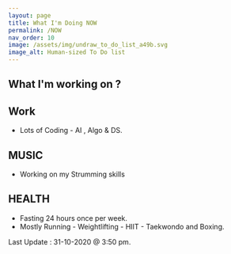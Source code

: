 ```yaml
---
layout: page
title: What I'm Doing NOW 
permalink: /NOW
nav_order: 10
image: /assets/img/undraw_to_do_list_a49b.svg
image_alt: Human-sized To Do list
---
```


## What I'm working on ? 

## Work

- Lots of Coding - AI , Algo & DS.

## MUSIC

- Working on my Strumming skills

## HEALTH

- Fasting 24 hours once per week.
- Mostly Running - Weightlifting - HIIT - Taekwondo and Boxing.

Last Update : 31-10-2020 @ 3:50 pm.